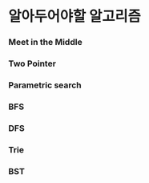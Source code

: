 # 알아두어야할 알고리즘
### Meet in the Middle
### Two Pointer
### Parametric search
### BFS
### DFS
### Trie
### BST